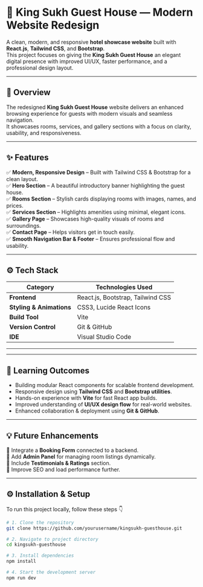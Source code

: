 # 🏨 King Sukh Guest House — Modern Website Redesign

A clean, modern, and responsive **hotel showcase website** built with **React.js**, **Tailwind CSS**, and **Bootstrap**.  
This project focuses on giving the **King Sukh Guest House** an elegant digital presence with improved UI/UX, faster performance, and a professional design layout.

---

## 📸 Overview

The redesigned **King Sukh Guest House** website delivers an enhanced browsing experience for guests with modern visuals and seamless navigation.  
It showcases rooms, services, and gallery sections with a focus on clarity, usability, and responsiveness.

---

## ✨ Features

✅ **Modern, Responsive Design** – Built with Tailwind CSS & Bootstrap for a clean layout.  
✅ **Hero Section** – A beautiful introductory banner highlighting the guest house.  
✅ **Rooms Section** – Stylish cards displaying rooms with images, names, and prices.  
✅ **Services Section** – Highlights amenities using minimal, elegant icons.  
✅ **Gallery Page** – Showcases high-quality visuals of rooms and surroundings.  
✅ **Contact Page** – Helps visitors get in touch easily.  
✅ **Smooth Navigation Bar & Footer** – Ensures professional flow and usability.  

---

## ⚙️ Tech Stack

| Category | Technologies Used |
|-----------|------------------|
| **Frontend** | React.js, Bootstrap, Tailwind CSS |
| **Styling & Animations** | CSS3, Lucide React Icons |
| **Build Tool** | Vite |
| **Version Control** | Git & GitHub |
| **IDE** | Visual Studio Code |

---

---

## 🧠 Learning Outcomes

- Building modular React components for scalable frontend development.  
- Responsive design using **Tailwind CSS** and **Bootstrap utilities**.  
- Hands-on experience with **Vite** for fast React app builds.  
- Improved understanding of **UI/UX design flow** for real-world websites.  
- Enhanced collaboration & deployment using **Git & GitHub**.  

---

## 💡 Future Enhancements

🔹 Integrate a **Booking Form** connected to a backend.  
🔹 Add **Admin Panel** for managing room listings dynamically.  
🔹 Include **Testimonials & Ratings** section.  
🔹 Improve SEO and load performance further.

---

## ⚙️ Installation & Setup

To run this project locally, follow these steps 👇

```bash
# 1. Clone the repository
git clone https://github.com/yourusername/kingsukh-guesthouse.git

# 2. Navigate to project directory
cd kingsukh-guesthouse

# 3. Install dependencies
npm install

# 4. Start the development server
npm run dev


